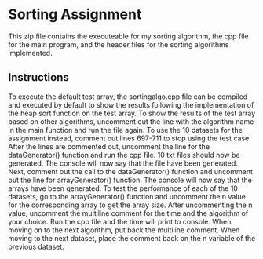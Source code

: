 # Sorting Assignment
This zip file contains the executeable for my sorting algorithm, the cpp file for the main program, and the header files for the sorting algorithms implemented.
## Instructions
To execute the default test array, the sortingalgo.cpp file can be compiled and executed by default to show the results following the implementation of the heap sort function on the test array. 
To show the results of the test array based on other algorithms, uncomment out the line with the algorithm name in the main function and run the file again.
To use the 10 datasets for the assignment instead, comment out lines 697-711 to stop using the test case.
After the lines are commented out, uncomment the line for the dataGenerator() function and run the cpp file. 10 txt files should now be generated. The console will now say that the file have been generated.
Next, comment out the call to the dataGenerator() function and uncomment out the line for arrayGenerator() function. The console will now say that the arrays have been generated.
To test the performance of each of the 10 datasets, go to the arrayGenerator() function and uncomment the n value for the corresponding array to get the array size. After uncommenting the n value, uncomment the multiline comment for the time and the algorithm of your choice. Run the cpp file and the time will print to console. 
When moving on to the next algorithm, put back the multiline comment. When moving to the next dataset, place the comment back on the n variable of the previous dataset.
